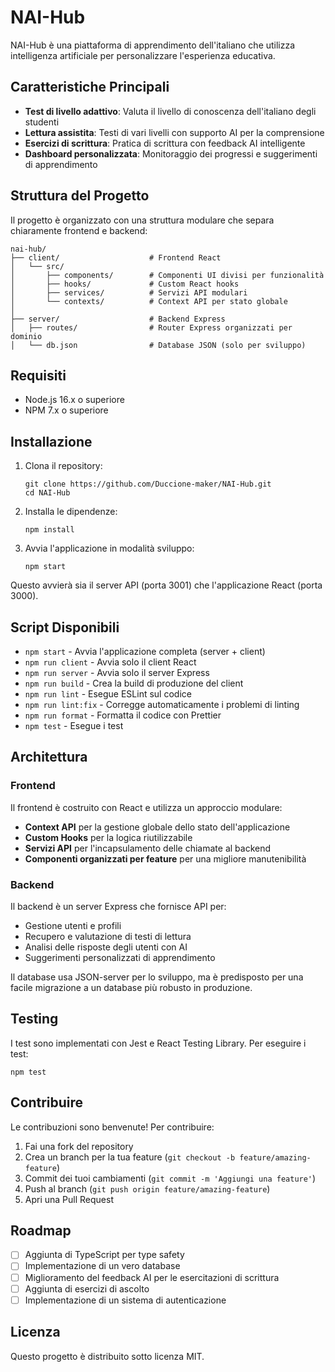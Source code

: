 # NAI-Hub

NAI-Hub è una piattaforma di apprendimento dell'italiano che utilizza intelligenza artificiale per personalizzare l'esperienza educativa.

## Caratteristiche Principali

- **Test di livello adattivo**: Valuta il livello di conoscenza dell'italiano degli studenti
- **Lettura assistita**: Testi di vari livelli con supporto AI per la comprensione
- **Esercizi di scrittura**: Pratica di scrittura con feedback AI intelligente
- **Dashboard personalizzata**: Monitoraggio dei progressi e suggerimenti di apprendimento

## Struttura del Progetto

Il progetto è organizzato con una struttura modulare che separa chiaramente frontend e backend:

```
nai-hub/
├── client/                    # Frontend React
│   └── src/
│       ├── components/        # Componenti UI divisi per funzionalità
│       ├── hooks/             # Custom React hooks
│       ├── services/          # Servizi API modulari
│       └── contexts/          # Context API per stato globale
│
├── server/                    # Backend Express
│   ├── routes/                # Router Express organizzati per dominio
│   └── db.json                # Database JSON (solo per sviluppo)
```

## Requisiti

- Node.js 16.x o superiore
- NPM 7.x o superiore

## Installazione

1. Clona il repository:
   ```
   git clone https://github.com/Duccione-maker/NAI-Hub.git
   cd NAI-Hub
   ```

2. Installa le dipendenze:
   ```
   npm install
   ```

3. Avvia l'applicazione in modalità sviluppo:
   ```
   npm start
   ```

Questo avvierà sia il server API (porta 3001) che l'applicazione React (porta 3000).

## Script Disponibili

- `npm start` - Avvia l'applicazione completa (server + client)
- `npm run client` - Avvia solo il client React
- `npm run server` - Avvia solo il server Express
- `npm run build` - Crea la build di produzione del client
- `npm run lint` - Esegue ESLint sul codice
- `npm run lint:fix` - Corregge automaticamente i problemi di linting
- `npm run format` - Formatta il codice con Prettier
- `npm test` - Esegue i test

## Architettura

### Frontend
Il frontend è costruito con React e utilizza un approccio modulare:

- **Context API** per la gestione globale dello stato dell'applicazione
- **Custom Hooks** per la logica riutilizzabile
- **Servizi API** per l'incapsulamento delle chiamate al backend
- **Componenti organizzati per feature** per una migliore manutenibilità

### Backend
Il backend è un server Express che fornisce API per:

- Gestione utenti e profili
- Recupero e valutazione di testi di lettura
- Analisi delle risposte degli utenti con AI
- Suggerimenti personalizzati di apprendimento

Il database usa JSON-server per lo sviluppo, ma è predisposto per una facile migrazione a un database più robusto in produzione.

## Testing
I test sono implementati con Jest e React Testing Library. Per eseguire i test:

```
npm test
```

## Contribuire
Le contribuzioni sono benvenute! Per contribuire:

1. Fai una fork del repository
2. Crea un branch per la tua feature (`git checkout -b feature/amazing-feature`)
3. Commit dei tuoi cambiamenti (`git commit -m 'Aggiungi una feature'`)
4. Push al branch (`git push origin feature/amazing-feature`)
5. Apri una Pull Request

## Roadmap

- [ ] Aggiunta di TypeScript per type safety
- [ ] Implementazione di un vero database
- [ ] Miglioramento del feedback AI per le esercitazioni di scrittura
- [ ] Aggiunta di esercizi di ascolto
- [ ] Implementazione di un sistema di autenticazione

## Licenza
Questo progetto è distribuito sotto licenza MIT.